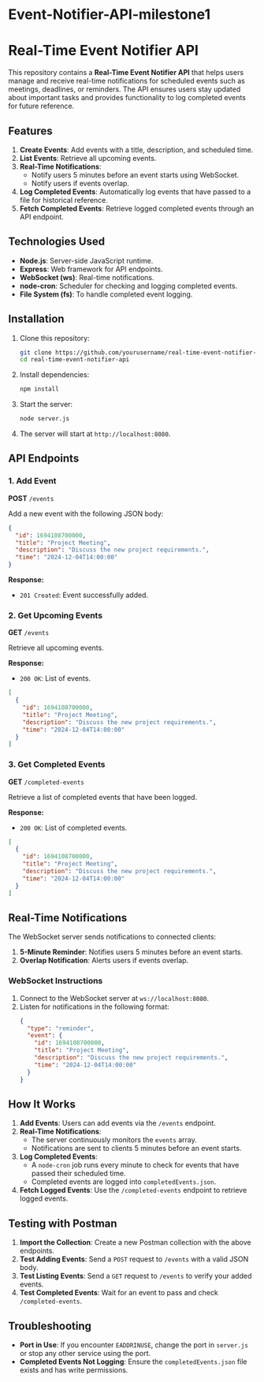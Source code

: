 # Event-Notifier-API-milestone1
# Real-Time Event Notifier API

This repository contains a **Real-Time Event Notifier API** that helps users manage and receive real-time notifications for scheduled events such as meetings, deadlines, or reminders. The API ensures users stay updated about important tasks and provides functionality to log completed events for future reference.

## Features

1. **Create Events**: Add events with a title, description, and scheduled time.
2. **List Events**: Retrieve all upcoming events.
3. **Real-Time Notifications**:
   - Notify users 5 minutes before an event starts using WebSocket.
   - Notify users if events overlap.
4. **Log Completed Events**: Automatically log events that have passed to a file for historical reference.
5. **Fetch Completed Events**: Retrieve logged completed events through an API endpoint.

## Technologies Used

- **Node.js**: Server-side JavaScript runtime.
- **Express**: Web framework for API endpoints.
- **WebSocket (ws)**: Real-time notifications.
- **node-cron**: Scheduler for checking and logging completed events.
- **File System (fs)**: To handle completed event logging.

## Installation

1. Clone this repository:
   ```bash
   git clone https://github.com/yourusername/real-time-event-notifier-api.git
   cd real-time-event-notifier-api
   ```

2. Install dependencies:
   ```bash
   npm install
   ```

3. Start the server:
   ```bash
   node server.js
   ```

4. The server will start at `http://localhost:8080`.

## API Endpoints

### 1. Add Event
**POST** `/events`

Add a new event with the following JSON body:
```json
{
  "id": 1694108700000,
  "title": "Project Meeting",
  "description": "Discuss the new project requirements.",
  "time": "2024-12-04T14:00:00"
}
```

**Response:**
- `201 Created`: Event successfully added.

### 2. Get Upcoming Events
**GET** `/events`

Retrieve all upcoming events.

**Response:**
- `200 OK`: List of events.
```json
[
  {
    "id": 1694108700000,
    "title": "Project Meeting",
    "description": "Discuss the new project requirements.",
    "time": "2024-12-04T14:00:00"
  }
]
```

### 3. Get Completed Events
**GET** `/completed-events`

Retrieve a list of completed events that have been logged.

**Response:**
- `200 OK`: List of completed events.
```json
[
  {
    "id": 1694108700000,
    "title": "Project Meeting",
    "description": "Discuss the new project requirements.",
    "time": "2024-12-04T14:00:00"
  }
]
```

## Real-Time Notifications

The WebSocket server sends notifications to connected clients:
1. **5-Minute Reminder**: Notifies users 5 minutes before an event starts.
2. **Overlap Notification**: Alerts users if events overlap.

### WebSocket Instructions
1. Connect to the WebSocket server at `ws://localhost:8080`.
2. Listen for notifications in the following format:
   ```json
   {
     "type": "reminder",
     "event": {
       "id": 1694108700000,
       "title": "Project Meeting",
       "description": "Discuss the new project requirements.",
       "time": "2024-12-04T14:00:00"
     }
   }
   ```

## How It Works

1. **Add Events**: Users can add events via the `/events` endpoint.
2. **Real-Time Notifications**:
   - The server continuously monitors the `events` array.
   - Notifications are sent to clients 5 minutes before an event starts.
3. **Log Completed Events**:
   - A `node-cron` job runs every minute to check for events that have passed their scheduled time.
   - Completed events are logged into `completedEvents.json`.
4. **Fetch Logged Events**: Use the `/completed-events` endpoint to retrieve logged events.

## Testing with Postman

1. **Import the Collection**: Create a new Postman collection with the above endpoints.
2. **Test Adding Events**: Send a `POST` request to `/events` with a valid JSON body.
3. **Test Listing Events**: Send a `GET` request to `/events` to verify your added events.
4. **Test Completed Events**: Wait for an event to pass and check `/completed-events`.

## Troubleshooting

- **Port in Use**: If you encounter `EADDRINUSE`, change the port in `server.js` or stop any other service using the port.
- **Completed Events Not Logging**: Ensure the `completedEvents.json` file exists and has write permissions.

